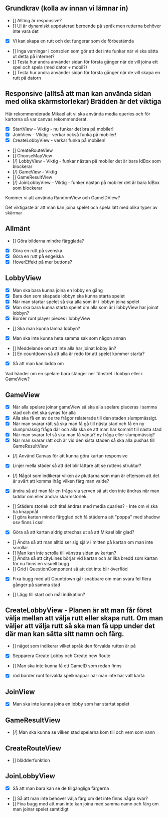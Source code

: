 ## Grundkrav (kolla av innan vi lämnar in)

- [] Allting är responsive?
- [] UI är dynamiskt uppdaterad beroende på språk men rutterna behöver inte vara det
- [x] Vi kan skapa en rutt och det fungerar som de förbestämda 
- [] Inga varningar i consolen som gör att det inte funkar när vi ska sätta ut detta på internet?
- [] Testa hur andra använder sidan för första gånger när de vill joina ett spel och spela (med dator + mobil?)
- [] Testa hur andra använder sidan för första gånger när de vill skapa en rutt på datorn

## Responsive (alltså att man kan använda sidan med olika skärmstorlekar) Brädden är det viktiga

Här rekommenderade Mikael att vi ska använda media queries och för kartorna så var canvas rekommenderat.

- [x] StartView - Viktig - nu funkar det bra på mobiler!
- [x] JoinView - Viktig - verkar också funka på mobiler!
- [x] CreateLobbyView - verkar funka på mobilen!
- [] CreateRouteView
- [] ChooseMapView
- [/] LobbyView - Viktig - funkar nästan på mobiler det är bara IdBox som blockerar
- [/] GameView - Viktig
- [] GameResultView
- [/] JoinLobbyView - Viktig - funker nästan på mobiler det är bara IdBox som blockerar

Kommer vi att använda RandomView och GameIDView?

Det viktigaste är att man kan joina spelet och spela lätt med olika typer av skärmar

## Allmänt

- [] Göra bilderna mindre färgglada?
- [X] Göra en rutt på svenska
- [x] Göra en rutt på engelska
- [X] HoverEffekt på mer buttons?

## LobbyView

- [x] Man ska bara kunna joina en lobby en gång
- [x] Bara den som skapade lobbyn ska kunna starta spelet
- [x] När man startar spelet så ska alla som är i lobbyn joina spelet
- [x] Man ska bara kunna starta spelet om alla som är i lobbyView har joinat lobbyn?
- [x] Border runt player pieces i lobbyView
- [] Ska man kunna lämna lobbyn?
- [x] Man ska inte kunna heta samma sak som någon annan
- [] Meddelande om att inte alla har joinat lobby än?
- [] En countdown så att alla är redo för att spelet kommer starta?
- [x] Så att man kan ladda om

Vad händer om en spelare bara stänger ner fönstret i lobbyn eller i GameView?

## GameView

- [x] När alla spelare joinar gameView så ska alla spelare placeras i samma stad och det ska synas för alla
- [x] Alla ska få en av de tre frågor relaterade till den staden slumpmässigt.
- [x] När man svarar rätt så ska man få gå till nästa stad och få en ny slumpmässig fråga där och alla ska se att man har kommit till nästa stad
- [x] När man svarar fel så ska man få vänta? ny fråga eller slumpmässig?
- [x] När man svarar rätt och är vid den sista staden så ska alla pushas till GameResultView
- [/] Använd Canvas för att kunna göra kartan responsive
- [x] Linjer mella städer så att det blir lättare att se ruttens struktur?
- [/] Något som indikerar vilken av pluttarna som man är eftersom att det är svårt att komma ihåg vilken färg man valde?
- [x] ändra så att man får en fråga via serven så att den inte ändras när man laddar om eller ändrar skärmstorlek
- [] Städers storlek och titel ändras med media quaries? - Inte om vi ska ha knappnål
- [] göra kartan minde färgglad och få städerna att "poppa" med shadow osv finns i css!
- [x] Göra så att kartan aldrig strechas ut så att Mikael blir glad?
- [] Ändra så att man alltid ser sig själv i mitten på kartan om man inte scrollar
- [] Man kan inte scrolla till vänstra sidan av kartan?
- [] Ändra så att cityLines börjar vid kartan och är lika bredd som kartan för nu finns en visuell bugg
- [] Grid i QuestionComponent så att det inte blir överflöd
- [x] Fixa bugg med att Countdown går snabbare om man svara fel flera gånger på samma stad
- [] Lägg till start och mål indikation?



## CreateLobbyView - Planen är att man får först välja mellan att välja rutt eller skapa rutt. Om man väljer att välja rutt så ska man få upp under det där man kan sätta sitt namn och färg.

- [] något som indikerar vilket språk den förvalda rutten är på
- [x] Sepparera Create Lobby och Create new Route
- [] Man ska inte kunna få ett GameID som redan finns
- [x] röd border runt förvalda spelknappar när man inte har valt karta 

## JoinView

- [x] Man ska inte kunna joina en lobby som har startat spelet

## GameResultView

- [/] Man ska kunna se vilken stad spelarna kom till och vem som vann

## CreateRouteView
- [] blädderfunktion

## JoinLobbyView

- [x] Så att man bara kan se de tillgängliga färgerna
- [] Så att man inte behöver välja färg om det inte finns några kvar?
- [] Fixa bugg med att man inte kan joina med samma namn och färg om man joinar spelet samtidigt